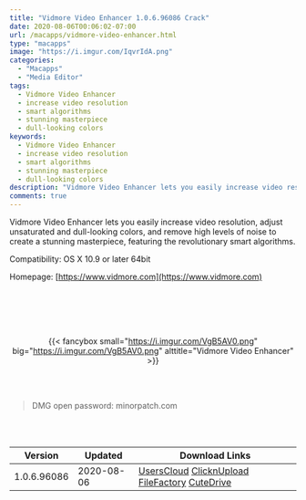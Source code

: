 ```yaml
---
title: "Vidmore Video Enhancer 1.0.6.96086 Crack"
date: 2020-08-06T00:06:02-07:00
url: /macapps/vidmore-video-enhancer.html
type: "macapps"
image: "https://i.imgur.com/IqvrIdA.png"
categories:
  - "Macapps"
  - "Media Editor"
tags:
  - Vidmore Video Enhancer
  - increase video resolution
  - smart algorithms
  - stunning masterpiece
  - dull-looking colors
keywords:
  - Vidmore Video Enhancer
  - increase video resolution
  - smart algorithms
  - stunning masterpiece
  - dull-looking colors
description: "Vidmore Video Enhancer lets you easily increase video resolution, adjust unsaturated and dull-looking colors, and remove high levels of noise to create a stunning masterpiece"
comments: true
---
```


Vidmore Video Enhancer lets you easily increase video resolution, adjust unsaturated and dull-looking colors, and remove high levels of noise to create a stunning masterpiece, featuring the revolutionary smart algorithms.

Compatibility: OS X 10.9 or later 64bit

Homepage: [https://www.vidmore.com](https://www.vidmore.com)

<br/>
<br/>
<script async src="https://pagead2.googlesyndication.com/pagead/js/adsbygoogle.js"></script>
<ins class="adsbygoogle"
     style="display:block; text-align:center;"
     data-ad-layout="in-article"
     data-ad-format="fluid"
     data-ad-client="ca-pub-8746275014476192"
     data-ad-slot="5144997159"></ins>
<script>
     (adsbygoogle = window.adsbygoogle || []).push({});
</script>
<br/>
<br/>


<center>

{{< fancybox small="https://i.imgur.com/VgB5AV0.png" big="https://i.imgur.com/VgB5AV0.png" alttitle="Vidmore Video Enhancer" >}}

</center>

<br/>
<br/>


> DMG open password: minorpatch.com

<br/>

<br/>
<div id="history_version" class="history_version">

| Version | Updated | Download Links |
| ---- | ---- | ---- |
| 1.0.6.96086 | 2020-08-06 | [UsersCloud](https://ouo.io/MO9p6r)   [ClicknUpload](https://ouo.io/nbdvW8)   [FileFactory](https://ouo.io/xSCMJX)   [CuteDrive](https://ouo.io/PABSNB) |

</div>
